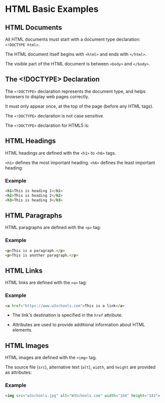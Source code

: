 ﻿# HTML Basic Examples
## HTML Documents

All HTML documents must start with a document type declaration: `<!DOCTYPE html>`.

The HTML document itself begins with `<html>` and ends with `</html>`.

The visible part of the HTML document is between `<body>` and `</body>`.

## The <!DOCTYPE> Declaration

The `<!DOCTYPE>` declaration represents the document type, and helps browsers to display web pages correctly.

It must only appear once, at the top of the page (before any HTML tags).

The `<!DOCTYPE>` declaration is not case sensitive.

The `<!DOCTYPE>` declaration for HTML5 is:

<!DOCTYPE html>

## HTML Headings

HTML headings are defined with the `<h1>` to `<h6>` tags.

`<h1>` defines the most important heading. `<h6>` defines the least important heading:

### Example

```HTML
<h1>This is heading 1</h1>  
<h2>This is heading 2</h2>  
<h3>This is heading 3</h3>
```

## HTML Paragraphs

HTML paragraphs are defined with the `<p>` tag:

### Example

```HTML
<p>This is a paragraph.</p>  
<p>This is another paragraph.</p>
```

## HTML Links

HTML links are defined with the `<a>` tag:

### Example

```HTML
<a href="https://www.w3schools.com">This is a link</a>
```

- The link's destination is specified in the `href` attribute.

- Attributes are used to provide additional information about HTML elements.

## HTML Images

HTML images are defined with the `<img>` tag.

The source file (`src`), alternative text (`alt`), `width`, and `height` are provided as attributes:

### Example

```HTML
<img src="w3schools.jpg" alt="W3Schools.com" width="104" height="142">
```